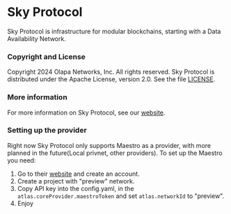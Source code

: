 # Sky Protocol

Sky Protocol is infrastructure for modular blockchains, starting with
a Data Availability Network.

### Copyright and License

Copyright 2024 Olapa Networks, Inc. All rights reserved.
Sky Protocol is distributed under the Apache License, version 2.0. See the file [LICENSE](LICENSE).

### More information

For more information on Sky Protocol, see our [website](https://skyprotocol.org).


### Setting up the provider

Right now Sky Protocol only supports Maestro as a provider, with more planned in the future(Local privnet, other providers).
To set up the Maestro you need:
1) Go to their [website](https://www.gomaestro.org/) and create an account.
2) Create a project with "preview" network.
3) Copy API key into the config.yaml, in the `atlas.coreProvider.maestroToken` and set `atlas.networkId` to "preview".
4) Enjoy
